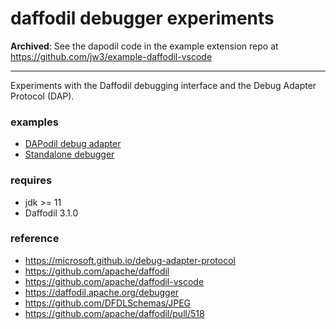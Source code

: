 daffodil debugger experiments
===

**Archived**:  See the dapodil code in the example extension repo at https://github.com/jw3/example-daffodil-vscode

---

Experiments with the Daffodil debugging interface and the Debug Adapter Protocol (DAP).

### examples
- [DAPodil debug adapter](src/main/scala/ddb/debugger/dapodil)
- [Standalone debugger](src/main/scala/ddb/debugger/z)

### requires
- jdk >= 11
- Daffodil 3.1.0

### reference
- https://microsoft.github.io/debug-adapter-protocol
- https://github.com/apache/daffodil
- https://github.com/apache/daffodil-vscode
- https://daffodil.apache.org/debugger
- https://github.com/DFDLSchemas/JPEG
- https://github.com/apache/daffodil/pull/518
